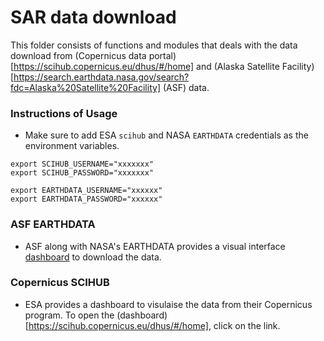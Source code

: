 # SAR data download

This folder consists of functions and modules that deals with the data download from (Copernicus data portal)[https://scihub.copernicus.eu/dhus/#/home] and (Alaska Satellite Facility)[https://search.earthdata.nasa.gov/search?fdc=Alaska%20Satellite%20Facility] (ASF) data.

### Instructions of Usage

* Make sure to add ESA `scihub` and NASA `EARTHDATA` credentials as the environment variables.
```
export SCIHUB_USERNAME="xxxxxxx"
export SCIHUB_PASSWORD="xxxxxxx"

export EARTHDATA_USERNAME="xxxxxx"
export EARTHDATA_PASSWORD="xxxxxx"
```
### ASF EARTHDATA
* ASF along with NASA's EARTHDATA provides a visual interface [dashboard](https://search.earthdata.nasa.gov/search?fdc=Alaska%20Satellite%20Facility) to download the data.

### Copernicus SCIHUB
* ESA provides a dashboard to visulaise the data from their Copernicus program. To open the (dashboard)[https://scihub.copernicus.eu/dhus/#/home], click on the link.